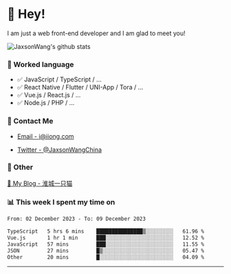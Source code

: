 # 👋 Hey!

I am just a web front-end developer and I am glad to meet you!

![JaxsonWang's github stats](https://github-readme-stats.vercel.app/api?username=JaxsonWang&&show_icons=true&&title_color=1abc9c&&icon_color=1abc9c)


### 📝 Worked language

- ✅ JavaScript / TypeScript / ...
- ✅ React Native / Flutter / UNI-App / Tora / ...
- ✅ Vue.js / React.js / ...
- ✅ Node.js / PHP / ...

### 📮 Contact Me

- [Email - i@iiong.com](mailto:i@iiong.com)

- [Twitter - @JaxsonWangChina](https://twitter.com/JaxsonWangChina)

### 🤪 Other

[📌 My Blog - 淮城一只猫](https://iiong.com)

### 📊 This week I spent my time on

<!--START_SECTION:waka-->

```txt
From: 02 December 2023 - To: 09 December 2023

TypeScript   5 hrs 6 mins    ███████████████▒░░░░░░░░░   61.96 %
Vue.js       1 hr 1 min      ███░░░░░░░░░░░░░░░░░░░░░░   12.52 %
JavaScript   57 mins         ███░░░░░░░░░░░░░░░░░░░░░░   11.55 %
JSON         27 mins         █▒░░░░░░░░░░░░░░░░░░░░░░░   05.47 %
Other        20 mins         █░░░░░░░░░░░░░░░░░░░░░░░░   04.09 %
```

<!--END_SECTION:waka-->

---
